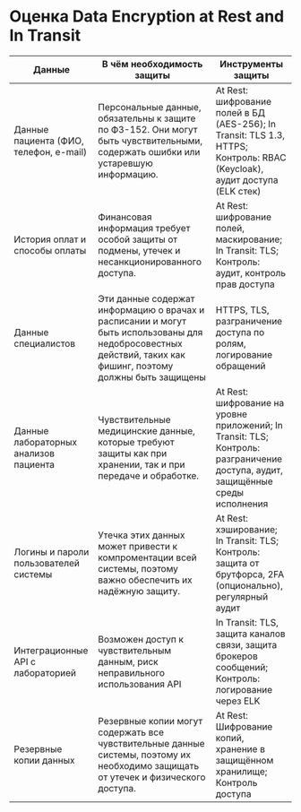 # Оценка Data Encryption at Rest and In Transit

| Данные                                        | В чём необходимость защиты                                                                                                                                   | Инструменты защиты                                                                              |
|-----------------------------------------------|--------------------------------------------------------------------------------------------------------------------------------------------------------------|-------------------------------------------------------------------------------------------------|
| Данные пациента (ФИО, телефон, e-mail)        | Персональные данные, обязательны к защите по ФЗ-152. Они могут быть чувствительными, содержать ошибки или устаревшую информацию.                      | At Rest: шифрование полей в БД (AES-256); In Transit: TLS 1.3, HTTPS; Контроль: RBAC (Keycloak), аудит доступа (ELK стек)     |
| История оплат и способы оплаты                | Финансовая информация требует особой защиты от подмены, утечек и несанкционированного доступа.                                                               | At Rest: шифрование полей, маскирование; In Transit: TLS; Контроль: аудит, контроль прав доступа                               |
| Данные специалистов                           | Эти данные содержат информацию о врачах и расписании и могут быть использованы для недобросовестных действий, таких как фишинг, поэтому должны быть защищены | HTTPS, TLS, разграничение доступа по ролям, логирование обращений                               |
| Данные лабораторных анализов пациента         | Чувствительные медицинские данные, которые требуют защиты как при хранении, так и при передаче и обработке.                                              | At Rest: шифрование на уровне приложений; In Transit: TLS; Контроль: разграничение доступа, аудит, защищённые среды исполнения |
| Логины и пароли пользователей системы         | Утечка этих данных может привести к компроментации всей системы, поэтому важно обеспечить их надёжную защиту.                                                         | At Rest: хэширование; In Transit: TLS; Контроль: защита от брутфорса, 2FA (опционально), регулярный аудит                      |
| Интеграционные API с лабораторией          | Возможен доступ к чувствительным данным, риск неправильного использования API                                            | In Transit: TLS, защита каналов связи, защита брокеров сообщений; Контроль: логирование через ELK                     |
| Резервные копии данных                        | Резервные копии могут содержать все чувствительные данные системы, поэтому их необходимо защищать от утечек и физического доступа.                           | At Rest: Шифрование копий, хранение в защищённом хранилище; Контроль доступа 